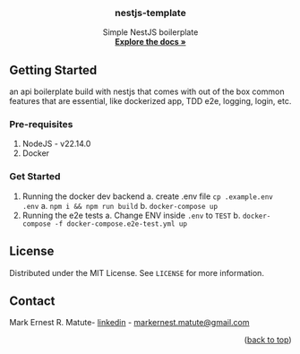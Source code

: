 <a name="readme-top"></a>

<!-- PROJECT LOGO -->
<br />
<div align="center">
<h3 align="center">nestjs-template</h3>
  <p align="center">
    Simple NestJS boilerplate
    <br />
    <a href="https://github.com/SimpleIdeaLabs/nestjs-starter-template"><strong>Explore the docs »</strong></a>
    <br />
  </p>
</div>

<!-- GETTING STARTED -->

## Getting Started

an api boilerplate build with nestjs that comes with out of the box common features that are essential, like dockerized app, TDD e2e, logging, login, etc.

### Pre-requisites

1. NodeJS - v22.14.0
2. Docker

### Get Started

1. Running the docker dev backend
   a. create .env file `cp .example.env .env`
   a. `npm i && npm run build`
   b. `docker-compose up`
2. Running the e2e tests
   a. Change ENV inside `.env` to `TEST`
   b. `docker-compose -f docker-compose.e2e-test.yml up`

<!-- LICENSE -->

## License

Distributed under the MIT License. See `LICENSE` for more information.

<!-- CONTACT -->

## Contact

Mark Ernest R. Matute- [linkedin](https://www.linkedin.com/in/mark-matute/) - markernest.matute@gmail.com

<p align="right">(<a href="#readme-top">back to top</a>)</p>
